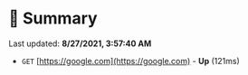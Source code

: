 # 📖 Summary
Last updated: **8/27/2021, 3:57:40 AM**

- `GET` [https://google.com](https://google.com) - **Up** (121ms)
